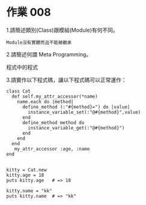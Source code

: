 # 作業 008

1.請簡述類別(Class)跟模組(Module)有何不同。
```
Module沒有實體而且不能被繼承
```

2.請簡述何謂 Meta Programming。

程式中的程式

3.請實作以下程式碼，讓以下程式碼可以正常運作：

```
class Cat
  def self.my_attr_accessor(*name)
    name.each do |method|
      define_method (:"#{method}=") do |value|
        instance_variable_set(:"@#{method}",value)
      end
      define_method method do
        instance_variable_get(:"@#{method}")
      end
    end
  end
   my_attr_accessor :age, :name
end


kitty = Cat.new
kitty.age = 18
puts kitty.age   # => 18

kitty.name = "kk"
puts kitty.name  # => "kk"
```